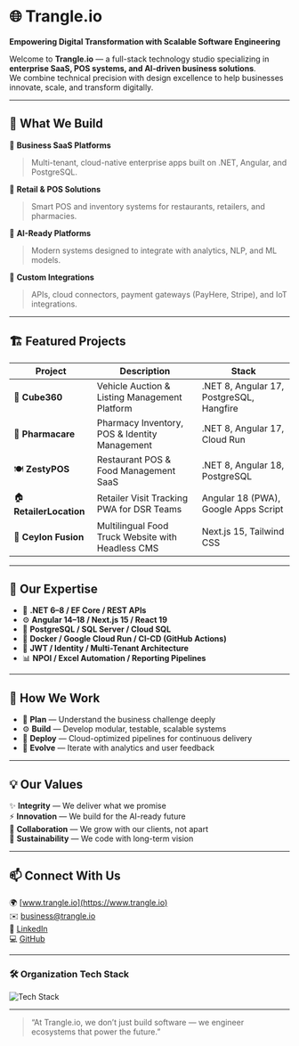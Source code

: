 # 🌐 Trangle.io

**Empowering Digital Transformation with Scalable Software Engineering**

Welcome to **Trangle.io** — a full-stack technology studio specializing in **enterprise SaaS, POS systems, and AI-driven business solutions**.  
We combine technical precision with design excellence to help businesses innovate, scale, and transform digitally.

---

## 🚀 What We Build

🔹 **Business SaaS Platforms**
> Multi-tenant, cloud-native enterprise apps built on .NET, Angular, and PostgreSQL.

🔹 **Retail & POS Solutions**
> Smart POS and inventory systems for restaurants, retailers, and pharmacies.

🔹 **AI-Ready Platforms**
> Modern systems designed to integrate with analytics, NLP, and ML models.

🔹 **Custom Integrations**
> APIs, cloud connectors, payment gateways (PayHere, Stripe), and IoT integrations.

---

## 🏗️ Featured Projects

| Project | Description | Stack |
|----------|--------------|-------|
| 🧩 **Cube360** | Vehicle Auction & Listing Management Platform | .NET 8, Angular 17, PostgreSQL, Hangfire |
| 💊 **Pharmacare** | Pharmacy Inventory, POS & Identity Management | .NET 8, Angular 17, Cloud Run |
| 🍽️ **ZestyPOS** | Restaurant POS & Food Management SaaS | .NET 8, Angular 18, PostgreSQL |
| 🏠 **RetailerLocation** | Retailer Visit Tracking PWA for DSR Teams | Angular 18 (PWA), Google Apps Script |
| 🌴 **Ceylon Fusion** | Multilingual Food Truck Website with Headless CMS | Next.js 15, Tailwind CSS |

---

## 🧩 Our Expertise

- 🧱 **.NET 6–8 / EF Core / REST APIs**  
- ⚙️ **Angular 14–18 / Next.js 15 / React 19**  
- 🐘 **PostgreSQL / SQL Server / Cloud SQL**  
- 🐳 **Docker / Google Cloud Run / CI-CD (GitHub Actions)**  
- 🔐 **JWT / Identity / Multi-Tenant Architecture**  
- 📊 **NPOI / Excel Automation / Reporting Pipelines**

---

## 💼 How We Work

- 🧭 **Plan** — Understand the business challenge deeply  
- ⚙️ **Build** — Develop modular, testable, scalable systems  
- 🚢 **Deploy** — Cloud-optimized pipelines for continuous delivery  
- 🔁 **Evolve** — Iterate with analytics and user feedback

---

## 💡 Our Values

✨ **Integrity** — We deliver what we promise  
⚡ **Innovation** — We build for the AI-ready future  
🤝 **Collaboration** — We grow with our clients, not apart  
🌱 **Sustainability** — We code with long-term vision

---

## 📫 Connect With Us

🌍 [www.trangle.io](https://www.trangle.io)  
✉️ business@trangle.io  
💼 [LinkedIn](https://www.linkedin.com/company/trangleio)  
💻 [GitHub](https://github.com/Trangle-io)

---

### 🛠️ Organization Tech Stack

![Tech Stack](https://skillicons.dev/icons?i=dotnet,angular,react,nextjs,postgresql,ts,js,docker,githubactions,gcp,figma)

---

> “At Trangle.io, we don’t just build software — we engineer ecosystems that power the future.”

